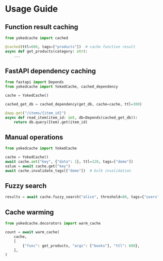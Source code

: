 # Usage Guide

## Function result caching

```python
from yokedcache import cached

@cached(ttl=600, tags=["products"])  # cache function result
async def get_products(category: str):
    ...
```

## FastAPI dependency caching

```python
from fastapi import Depends
from yokedcache import YokedCache, cached_dependency

cache = YokedCache()

cached_get_db = cached_dependency(get_db, cache=cache, ttl=300)

@app.get("/items/{item_id}")
async def read_item(item_id: int, db=Depends(cached_get_db)):
    return db.query(Item).get(item_id)
```

## Manual operations

```python
from yokedcache import YokedCache

cache = YokedCache()
await cache.set("key", {"data": 1}, ttl=120, tags=["demo"]) 
value = await cache.get("key")
await cache.invalidate_tags(["demo"])  # bulk invalidation
```

## Fuzzy search

```python
results = await cache.fuzzy_search("alice", threshold=80, tags={"users"})
```

## Cache warming

```python
from yokedcache.decorators import warm_cache

count = await warm_cache(
    cache,
    [
        {"func": get_products, "args": ["books"], "ttl": 600},
    ],
)
```
